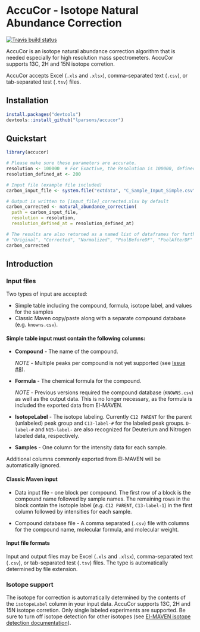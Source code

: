 # AccuCor - Isotope Natural Abundance Correction

[![Travis build status](https://travis-ci.org/lparsons/accucor.svg?branch=master)](https://travis-ci.org/lparsons/accucor)

AccuCor is an isotope natural abundance correction algorithm that is needed 
especially for high resolution mass spectrometers. AccuCor supports 13C, 2H and
15N isotope corretion. 

AccuCor accepts Excel (`.xls` and `.xlsx`), comma-separated text (`.csv`), or
tab-separated test (`.tsv`) files.


## Installation
```R
install.packages("devtools")
devtools::install_github("lparsons/accucor")
```

## Quickstart

```R
library(accucor)

# Please make sure these parameters are accurate.
resolution <- 100000  # For Exactive, the Resolution is 100000, defined at Mw 200
resolution_defined_at <- 200

# Input file (example file included)
carbon_input_file <- system.file("extdata", "C_Sample_Input_Simple.csv", package = "accucor")

# Output is written to [input_file]_corrected.xlsx by default
carbon_corrected <- natural_abundance_correction(
  path = carbon_input_file,
  resolution = resolution, 
  resolution_defined_at = resolution_defined_at)

# The results are also returned as a named list of dataframes for further processing in R
# "Original", "Corrected", "Normalized", "PoolBeforeDF", "PoolAfterDF"
carbon_corrected
```

## Introduction

### Input files

Two types of input are accepted: 
* Simple table including the compound, formula, isotope label, and values for the samples
* Classic Maven copy/paste along with a separate compound database (e.g. `knowns.csv`).

#### Simple table input must contain the following columns:

* **Compound** - The name of the compound.

  *NOTE* - Multiple peaks per compound is not yet supported (see 
  [Issue #8](https://github.com/lparsons/Isotope-Natural-Abundance-Correction/issues/8)).
  
* **Formula** - The chemical formula for the compound.

   *NOTE* - Previous versions required the compound database (`KNOWNS.csv`) as
   well as the output data. This is no longer necessary, as the formula is
   included the exported data from El-MAVEN.
   
* **IsotopeLabel** - The isotope labeling. Currently `C12 PARENT` for the parent
  (unlabeled) peak group and `C13-label-#` for the labeled peak groups.
  `D-label-#` and `N15-label-` are also recognized for Deuterium and Nitrogen
  labeled data, respectively.
  
* **Samples** - One column for the intensity data for each sample.

Additional columns commonly exported from El-MAVEN will be automatically
ignored.


#### Classic Maven input

* Data input file - one block per compound. The first row of a block is the compound name followed by sample names. The remaining rows in the block contain the isotople label (*e.g.* `C12 PARENT`, `C13-label-1`) in the first column followed by intensities for each sample.

* Compound database file - A comma separated (`.csv`) file with columns for the compound name, molecular formula, and molecular weight.

#### Input file formats

Input and output files may be Excel (`.xls` and `.xlsx`), comma-separated text
(`.csv`), or tab-separated test (`.tsv`) files. The type is automatically
determined by file extension.


### Isotope support

The isotope for correction is automatically determined by the contents of the 
`isotopeLabel` column in your input data. AccuCor supports 13C, 2H and
15N isotope corretion. Only single labeled experiments are supported. Be sure
to turn off isotope detection for other isotopes (see 
[El-MAVEN isotope detection documentation](https://github.com/ElucidataInc/ElMaven/wiki/Labeled-LCMS-Workflow#isotope-detection)).
